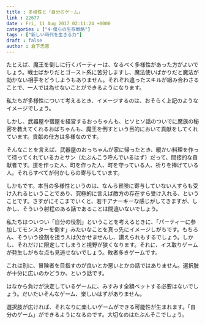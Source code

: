 ```yaml
---
title : 多様性と「自分のゲーム」
link : 22677
date : Fri, 11 Aug 2017 02:11:24 +0000
categories : ["4-僕らの生存戦略"]
tags : ["新しい時代を生きる力"]
draft : false
author : 倉下忠憲
---
```


たとえば、魔王を倒しに行くパーティーは、なるべく多様性があった方がよいでしょう。戦士ばかりだとゴースト系に苦労しますし、魔法使いばかりだと魔法が効かない相手をどうしようもありません。それぞれ違ったスキルが組み合わさることで、一人では為せないことができるようになります。

私たちが多様性について考えるとき、イメージするのは、おそらく上記のようなイメージでしょう。

しかし、武器屋や宿屋を経営するおっちゃんも、ヒソヒソ話のついでに魔族の秘密を教えてくれるおばちゃんも、魔王を倒すという目的において貢献をしてくれています。貢献の仕方は多様なのです。

そんなことを言えば、武器屋のおっちゃんが家に帰ったとき、暖かい料理を作って待ってくれているカミサン（たぶんこう呼んでいるはず）だって、間接的な貢献者です。道を作った人、町を作った人、町を守っている人、祈りを捧げている人。それらすべてが何かしらの寄与しています。

しかもです。本当の多様性というのは、なんら冒険に寄与していない人すらも受け入れるということであり、究極的に言えば敵方の存在すら受け入れる、ということです。さすがにそこまでいくと、若干アナーキーな感じがしてきますが、しかし、そういう射程のある話であることは間違いないでしょう。

私たちはついつい「自分の役割」ということを考えるときに、「パーティーに参加してモンスターを倒す」みたいなことを真っ先にイメージしがちです。もちろん、そういう役割を担う人は欠かせませんし、讃えられもするでしょう。しかし、それだけに限定してしまうと視野が狭くなります。それに、イス取りゲームが発生しがちな点も見逃せないでしょう。敗者多きゲームです。

これは別に、冒険者を目指すのが良いとか悪いとかの話ではありません。選択肢が十分に広いのかどうか、という話です。

はなから負けが決定しているゲームに、みすみす全額ベットする必要はないでしょう。だいたいそんなゲーム、楽しいはずがありません。

選択肢が広ければ、それなりに楽しいゲームができる可能性が生まれます。「自分のゲーム」ができるようになるのです。大切なのはたぶんそこでしょう。